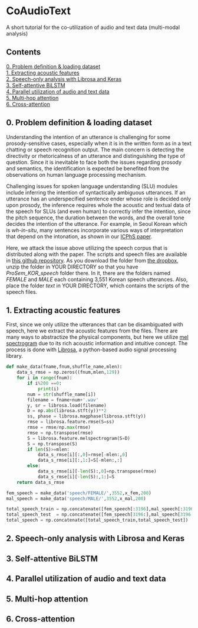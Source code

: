 # CoAudioText
A short tutorial for the co-utilization of audio and text data (multi-modal analysis)

## Contents
[0. Problem definition & loading dataset](https://github.com/warnikchow/coaudiotext/blob/master/README.md#0-problem-definition--loading-dataset)</br>
[1. Extracting acoustic features](https://github.com/warnikchow/coaudiotext/blob/master/README.md#1-extracting-acoustic-features)</br>
[2. Speech-only analysis with Librosa and Keras](https://github.com/warnikchow/coaudiotext/blob/master/README.md#2-speech-only-analysis-with-librosa-and-keras)</br>
[3. Self-attentive BiLSTM](https://github.com/warnikchow/coaudiotext/blob/master/README.md#3-self-attentive-bilstm)</br>
[4. Parallel utilization of audio and text data](https://github.com/warnikchow/coaudiotext/blob/master/README.md#4-parallel-utilization-of-audio-and-text-data)</br>
[5. Multi-hop attention](https://github.com/warnikchow/coaudiotext/blob/master/README.md#5-multi-hop-attention)</br>
[6. Cross-attention](https://github.com/warnikchow/coaudiotext/blob/master/README.md#6-cross-attention)

## 0. Problem definition & loading dataset

Understanding the intention of an utterance is challenging for some prosody-sensitive cases, especially when it is in the written form as in a text chatting or speech recognition output. The main concern is detecting the directivity or rhetoricalness of an utterance and distinguishing the type of question. Since it is inevitable to face both the issues regarding prosody and semantics, the identification is expected be benefited from the observations on human language processing mechanism. 

Challenging issues for spoken language understanding (SLU) modules include inferring the intention of syntactically ambiguous utterances. If an utterance has an underspecified sentence ender whose role is decided only upon prosody, the inference requires whole the acoustic and textual data of the speech for SLUs (and even human) to correctly infer the intention, since the pitch sequence, the duration between the words, and the overall tone decides the intention of the utterance. For example, in Seoul Korean which is *wh-in-situ*, many sentences incorporate various ways of interpretation that depend on the intonation, as shown in our [ICPhS paper](http://www.assta.org/proceedings/ICPhS2019/papers/ICPhS_3951.pdf).

Here, we attack the issue above utilizing the speech corpus that is distributed along with the paper. The scripts and speech files are available in [this github repository](https://github.com/warnikchow/prosem). As you download the folder from [the dropbox](https://www.dropbox.com/s/3tm6ylu21jpmnj8/ProSem_KOR_speech.zip?dl=0), unzip the folder in YOUR DIRECTORY so that you have *ProSem_KOR_speech* folder there. In it, there are the folders named *FEMALE* and *MALE* each containing 3,551 Korean speech utterances. Also, place the folder *text* in YOUR DIRECTORY, which contains the scripts of the speech files.

## 1. Extracting acoustic features

First, since we only utilize the utterances that can be disambiguated with speech, here we extract the acoustic features from the files. There are many ways to abstractize the physical components, but here we utilize [mel spectrogram](https://towardsdatascience.com/getting-to-know-the-mel-spectrogram-31bca3e2d9d0) due to its rich acoustic information and intuitive concept. The process is done with [Librosa](https://librosa.github.io/librosa/), a python-based audio signal processing library.

```python
def make_data(fname,fnum,shuffle_name,mlen):
    data_s_rmse = np.zeros((fnum,mlen,129))
    for i in range(fnum):
        if i%200 ==0:
            print(i)
        num = str(shuffle_name[i])
        filename = fname+num+'.wav'
        y, sr = librosa.load(filename)
        D = np.abs(librosa.stft(y))**2
        ss, phase = librosa.magphase(librosa.stft(y))
        rmse = librosa.feature.rmse(S=ss)
        rmse = rmse/np.max(rmse)
        rmse = np.transpose(rmse)
        S = librosa.feature.melspectrogram(S=D)
        S = np.transpose(S)
        if len(S)>=mlen:
            data_s_rmse[i][:,0]=rmse[-mlen:,0]
            data_s_rmse[i][:,1:]=S[-mlen:,:]
        else:
            data_s_rmse[i][-len(S):,0]=np.transpose(rmse)
            data_s_rmse[i][-len(S):,1:]=S
    return data_s_rmse

fem_speech = make_data('speech/FEMALE/',3552,x_fem,200)
mal_speech = make_data('speech/MALE/',3552,x_mal,200)

total_speech_train = np.concatenate([fem_speech[:3196],mal_speech[:3196]])
total_speech_test  = np.concatenate([fem_speech[3196:],mal_speech[3196:]])
total_speech = np.concatenate([total_speech_train,total_speech_test])
```

## 2. Speech-only analysis with Librosa and Keras

## 3. Self-attentive BiLSTM

## 4. Parallel utilization of audio and text data

## 5. Multi-hop attention

## 6. Cross-attention
